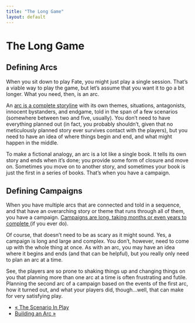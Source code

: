 ```yaml
---
title: "The Long Game"
layout: default
---
```


#  The Long Game

## Defining Arcs

When you sit down to play Fate, you might just play a single session. That’s a
viable way to play the game, but let’s assume that you want it to go a bit
longer. What you need, then, is an arc.

An [arc is a complete storyline](../../fate-core/building-arc) with
its own themes, situations, antagonists, innocent bystanders, and endgame,
told in the span of a few scenarios (somewhere between two and five, usually).
You don’t need to have everything planned out (in fact, you probably
shouldn’t, given that no meticulously planned story ever survives contact with
the players), but you need to have an idea of where things begin and end, and
what might happen in the middle.

To make a fictional analogy, an arc is a lot like a single book. It tells its
own story and ends when it’s done; you provide some form of closure and move
on. Sometimes you move on to another story, and sometimes your book is just
the first in a series of books. That’s when you have a campaign.

## Defining Campaigns

When you have multiple arcs that are connected and told in a sequence, and
that have an overarching story or theme that runs through all of them, you
have a campaign. [Campaigns are long, taking months or even years to complete
](../../fate-core/building-campaign) (if you ever do).

Of course, that doesn’t need to be as scary as it might sound. Yes, a campaign
is long and large and complex. You don’t, however, need to come up with the
whole thing at once. As with an arc, you may have an idea where it begins and
ends (and that can be helpful), but you really only need to plan an arc at a
time.

See, the players are so prone to shaking things up and changing things on you
that planning more than one arc at a time is often frustrating and futile.
Planning the second arc of a campaign based on the events of the first arc,
how it turned out, and what your players did, though...well, that can make for
very satisfying play.

  * [« The Scenario In Play](/fate-srd/fate-core/scenario-play)
  * [Building an Arc »](/fate-srd/fate-core/building-arc)

